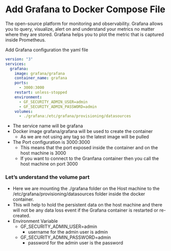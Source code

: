 # Add Grafana to Docker Compose File

The open-source platform for monitoring and observability. Grafana allows you to query, visualize, alert on and understand your metrics no matter where they are stored. Grafana helps you to plot the metric that is captured inside Prometheus.

Add Grafana configuration the yaml file

```yaml
version: "3"
services:
  grafana:
    image: grafana/grafana
    container_name: grafana
    ports:
      - 3000:3000
    restart: unless-stopped
    environment:
      - GF_SECURITY_ADMIN_USER=admin
      - GF_SECURITY_ADMIN_PASSWORD=admin
    volumes:
      - ./grafana:/etc/grafana/provisioning/datasources
```

- The service name will be grafana
- Docker image grafana/grafana will be used to create the container
    - As we are not using any tag so the latest image will be pulled
- The Port configuration is 3000:3000
    - This means that the port exposed inside the container and on the host machine is 3000
    - If you want to connect to the Granfana container then you call the host machine on port 3000

### Let’s understand the volume part

- Here we are mounting the ./grafana folder on the Host machine to the /etc/grafana/provisioning/datasources folder inside the docker container.
- This will help to hold the persistent data on the host machine and there will not be any data loss event if the Grafana container is restarted or re-created.
- Environment Variable
    - GF_SECURITY_ADMIN_USER=admin
        - username for the admin user is admin
    - GF_SECURITY_ADMIN_PASSWORD=admin
        - password for the admin user is the password
